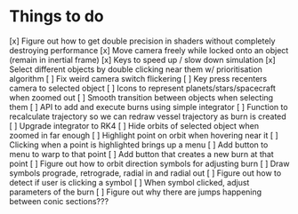 # Things to do
[x] Figure out how to get double precision in shaders without completely destroying performance
[x] Move camera freely while locked onto an object (remain in inertial frame)
[x] Keys to speed up / slow down simulation
[x] Select different objects by double clicking near them w/ prioritisation algorithm
[ ] Fix weird camera switch flickering
[ ] Key press recenters camera to selected object
[ ] Icons to represent planets/stars/spacecraft when zoomed out
[ ] Smooth transition between objects when selecting them
[ ] API to add and execute burns using simple integrator
[ ] Function to recalculate trajectory so we can redraw vessel trajectory as burn is created
[ ] Upgrade integrator to RK4
[ ] Hide orbits of selected object when zoomed in far enough
[ ] Highlight point on orbit when hovering near it
[ ] Clicking when a point is highlighted brings up a menu
[ ] Add button to menu to warp to that point
[ ] Add button that creates a new burn at that point
[ ] Figure out how to orbit direction symbols for adjusting burn
[ ] Draw symbols prograde, retrograde, radial in and radial out
[ ] Figure out how to detect if user is clicking a symbol
[ ] When symbol clicked, adjust parameters of the burn
[ ] Figure out why there are jumps happening between conic sections???